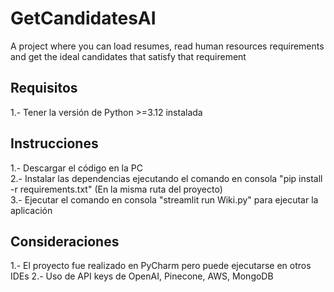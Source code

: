 # GetCandidatesAI
A project where you can load resumes, read human resources requirements and get the ideal candidates that satisfy that requirement 

## Requisitos
1.- Tener la versión de Python >=3.12 instalada

## Instrucciones
1.- Descargar el código en la PC\
2.- Instalar las dependencias ejecutando el comando en consola "pip install -r requirements.txt" (En la misma ruta del proyecto)\
3.- Ejecutar el comando en consola "streamlit run Wiki.py" para ejecutar la aplicación

## Consideraciones
1.- El proyecto fue realizado en PyCharm pero puede ejecutarse en otros IDEs
2.- Uso de API keys de OpenAI, Pinecone, AWS, MongoDB